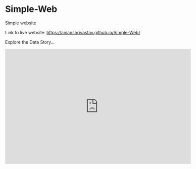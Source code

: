 # Simple-Web
Simple website

Link to live website: https://anjanshrivastav.github.io/Simple-Web/

Explore the Data Story...
<iframe width="600" height="371" seamless frameborder="0" scrolling="no" src="https://docs.google.com/spreadsheets/d/1xC1yaE3t48DUevgWBbh7YTjdofnw2ksxs3N6-nLI9e0/pubchart?oid=1830347370&amp;format=interactive"></iframe>

<iframe src="https://public.tableau.com/views/CTSchoolDistrictsbyIncomeandGradeLevels2009-13Updated/Sheet1?:showVizHome=no&:embed=true" width="90%" height="500'></iframe>
